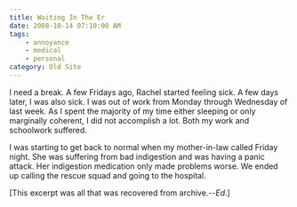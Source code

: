 ```yaml
---
title: Waiting In The Er
date: 2008-10-14 07:10:00 AM
tags:
    - annoyance
    - medical
    - personal
category: Old Site
---
```


I need a break. A few Fridays ago, Rachel started feeling sick. A few days later, I was also sick. I was out of work from Monday through Wednesday of last week. As I spent the majority of my time either sleeping or only marginally coherent, I did not accomplish a lot. Both my work and schoolwork suffered.

I was starting to get back to normal when my mother-in-law called Friday night. She was suffering from bad indigestion and was having a panic attack. Her indigestion medication only made problems worse. We ended up calling the rescue squad and going to the hospital.

[This excerpt was all that was recovered from archive.--*Ed*.]
